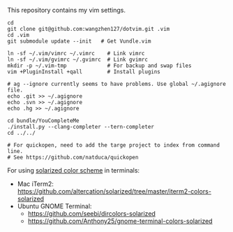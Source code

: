 This repository contains my vim settings.

```
cd
git clone git@github.com:wangzhen127/dotvim.git .vim
cd .vim
git submodule update --init   # Get Vundle.vim

ln -sf ~/.vim/vimrc ~/.vimrc    # Link vimrc
ln -sf ~/.vim/gvimrc ~/.gvimrc  # Link gvimrc
mkdir -p ~/.vim-tmp             # For backup and swap files
vim +PluginInstall +qall        # Install plugins

# ag --ignore currently seems to have problems. Use global ~/.agignore file.
echo .git >> ~/.agignore
echo .svn >> ~/.agignore
echo .hg >> ~/.agignore

cd bundle/YouCompleteMe
./install.py --clang-completer --tern-completer
cd ../../

# For quickopen, need to add the targe project to index from command line.
# See https://github.com/natduca/quickopen
```

For using [solarized color scheme](https://github.com/altercation/solarized) in terminals:
* Mac iTerm2: https://github.com/altercation/solarized/tree/master/iterm2-colors-solarized
* Ubuntu GNOME Terminal:
  * https://github.com/seebi/dircolors-solarized
  * https://github.com/Anthony25/gnome-terminal-colors-solarized
